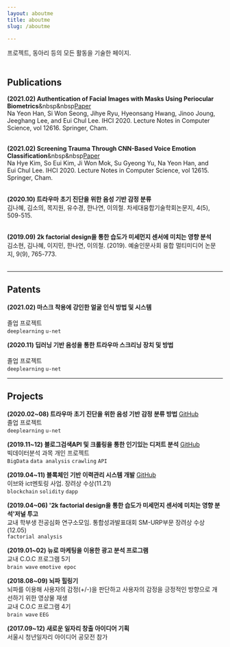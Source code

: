 ```yaml
---
layout: aboutme
title: aboutme
slug: /aboutme
    
---
```


프로젝트, 동아리 등의 모든 활동을 기술한 페이지. 
<br />
<br />


## Publications


__(2021.02) Authentication of Facial Images with Masks Using Periocular Biometrics__&nbsp&nbsp<a href="https://link.springer.com/chapter/10.1007%2F978-3-030-68452-5_34">Paper</a><br>
Na Yeon Han, Si Won Seong, Jihye Ryu, Hyeonsang Hwang, Jinoo Joung, Jeeghang Lee, and Eui Chul Lee. IHCI 2020. Lecture Notes in Computer Science, vol 12616. Springer, Cham.<br><br>


__(2021.02) Screening Trauma Through CNN-Based Voice Emotion Classification__&nbsp&nbsp<a href="https://link.springer.com/chapter/10.1007%2F978-3-030-68449-5_21">Paper</a><br>
Na Hye Kim, So Eui Kim, Ji Won Mok, Su Gyeong Yu, Na Yeon Han, and Eui Chul Lee. IHCI 2020. Lecture Notes in Computer Science, vol 12615. Springer, Cham.<br><br>


__(2020.10) 트라우마 초기 진단을 위한 음성 기반 감정 분류__<br>
김나혜, 김소의, 목지원, 유수경, 한나연, 이의철. 차세대융합기술학회논문지, 4(5), 509-515.<br><br>


__(2019.09) 2k factorial design을 통한 습도가 미세먼지 센서에 미치는 영향 분석__<br>
김소현, 김나혜, 이지민, 한나연, 이의철. (2019). 예술인문사회 융합 멀티미디어 논문지, 9(9), 765-773.<br><br>


-------------------


## Patents


__(2021.02) 마스크 착용에 강인한 얼굴 인식 방법 및 시스템__<br><br>
졸업 프로젝트<br>
`deeplearning` `u-net`

__(2020.11) 딥러닝 기반 음성을 통한 트라우마 스크리닝 장치 및 방법__<br><br>
졸업 프로젝트<br>
`deeplearning` `u-net`


-------------------

## Projects

__(2020.02~08) 트라우마 초기 진단을 위한 음성 기반 감정 분류 방법__    <a href="https://github.com/HanNayeoniee/Trauma-Detector">GitHub</a><br>
졸업 프로젝트<br>
`deeplearning` `u-net`


__(2019.11~12) 블로그검색API 및 크롤링을 통한 인기있는 디저트 분석__    <a href="https://github.com/HanNayeoniee/Bigdata-mini-project">GitHub</a><br>
빅데이터분석 과목 개인 프로젝트<br>
`BigData` `data analysis` `crawling` `API`


__(2019.04~11) 블록체인 기반 이력관리 시스템 개발__    <a href="https://github.com/HanNayeoniee/smu_blockchain">GitHub</a><br>
이브와 ict멘토링 사업. 장려상 수상(11.21)<br>
`blockchain` `solidity` `dapp`


__(2019.04~06) '2k factorial design을 통한 습도가 미세먼지 센서에 미치는 영향 분석'저널 투고__<br>
교내 학부생 전공심화 연구소모임. 통합성과발표대회 SM-URP부문 장려상 수상(12.05)<br>
`factorial analysis`


__(2019.01~02) 뉴로 마케팅을 이용한 광고 분석 프로그램__<br>
교내 C.O.C 프로그램 5기<br>
`brain wave` `emotive epoc` 


__(2018.08~09) 뇌파 힐링기__<br>
뇌파를 이용해 사용자의 감정(+/-)을 판단하고 사용자의 감정을 긍정적인 방향으로 개선하기 위한 영상물 재생<br>
교내 C.O.C 프로그램 4기<br>
`brain wave` `EEG`


__(2017.09~12) 새로운 일자리 창출 아이디어 기획__<br>
서울시 청년일자리 아이디어 공모전 참가<br>
